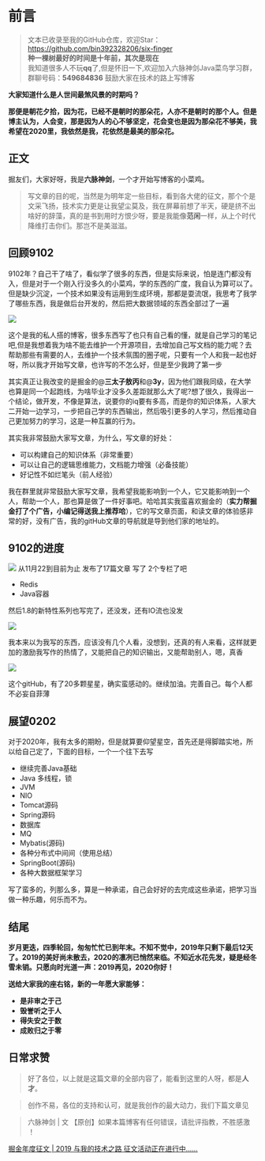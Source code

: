 # 前言
>文本已收录至我的GitHub仓库，欢迎Star：https://github.com/bin392328206/six-finger                             
> **种一棵树最好的时间是十年前，其次是现在**   
>我知道很多人不玩**qq**了,但是怀旧一下,欢迎加入六脉神剑Java菜鸟学习群，群聊号码：**549684836** 鼓励大家在技术的路上写博客

**大家知道什么是人世间最煞风景的时期吗？**

**那便是朝花夕拾，因为花，已经不是朝时的那朵花，人亦不是朝时的那个人。但是博主认为，人会变，那是因为人的心不够坚定，花会变也是因为那朵花不够美，我希望在2020里，我依然是我，花依然是最美的那朵花。**


## 正文
掘友们，大家好呀，我是**六脉神剑**，一个才开始写博客的小菜鸡。

> 写文章的目的呢，当然是为明年定一些目标，看到各大佬的征文，那个个是文采飞扬，技术实力更是让我望尘莫及，我在屏幕前想了半天，硬是挤不出啥好的辞藻，真的是书到用时方恨少呀，要是我能像**范闲**一样，从上个时代降维打击你们。那岂不是美滋滋。


## 回顾9102
9102年？自己干了啥了，看似学了很多的东西，但是实际来说，怕是连门都没有入，但是对于一个刚入行没多久的小菜鸡，学的东西的广度，我自认为算可以了。但是缺少沉淀，一个技术如果没有运用到生成环境，那都是耍流氓，我思考了我学了哪些东西，我是做后台开发的，然后把大数据领域的东西全部过了一遍

![](https://user-gold-cdn.xitu.io/2019/12/18/16f16bcf17ad83f1?w=1225&h=461&f=png&s=37368)

这个是我的私人搭的博客，很多东西写了也只有自己看的懂，就是自己学习的笔记吧,但是我想着我为啥不能去维护一个开源项目，去增加自己写文档的能力呢？去帮助那些有需要的人，去维护一个技术氛围的圈子呢，只要有一个人和我一起也好呀，所以我才开始写文章，也许写的不怎么好，但是至少我跨了第一步


其实真正让我改变的是掘金的@**三太子敖丙**和@**3y**，因为他们跟我同级，在大学也算是同一个起跑线，为啥毕业才没多久差距就那么大了呢?想了很久，我得出一个结论，做开发，不像是算法，说要你的iq要有多高，而是你的知识体系，人家大二开始一边学习，一步把自己学的东西输出，然后吸引更多的人学习，然后推动自己更加努力的学习，这是一种互赢的行为。

其实我非常鼓励大家写文章，为什么，写文章的好处：
- 可以构建自己的知识体系（非常重要）
- 可以让自己的逻辑思维能力，文档能力增强（必备技能）
- 好记性不如烂笔头（前人经验）

我在群里就非常鼓励大家写文章，我希望我能影响到一个人，它又能影响到一个人，帮助一个人，那也算是做了一件好事吧。哈哈其实我蛮喜欢掘金的（**实力帮掘金打了个广告，小编记得送我上推荐哈**），它的写文章页面，和读文章的体验感非常的好，没有广告，我的gitHub文章的导航就是导到他们家的地址的。

## 9102的进度

![](https://user-gold-cdn.xitu.io/2019/12/18/16f16d02906fee34?w=1463&h=610&f=png&s=144671)
从11月22到目前为止 发布了17篇文章 写了 2个专栏了吧
- Redis
- Java容器

然后1.8的新特性系列也写完了，还没发，还有IO流也没发

![](https://user-gold-cdn.xitu.io/2019/12/18/16f16d4950c3a473?w=673&h=813&f=png&s=53121)

我本来以为我写的东西，应该没有几个人看，没想到，还真的有人来看，这样就更加的激励我写作的热情了，又能把自己的知识输出，又能帮助别人，嗯，真香

![](https://user-gold-cdn.xitu.io/2019/12/18/16f16d757f477883?w=1329&h=463&f=png&s=70144)

这个gitHub，有了20多颗星星，确实蛮感动的。继续加油。完善自己。每个人都不必妄自菲薄


## 展望0202

对于2020年，我有太多的期盼，但是就算要仰望星空，首先还是得脚踏实地，所以给自己定了，下面的目标，一个一个往下去写
- 继续完善Java基础
- Java 多线程，锁
- JVM
- NIO
- Tomcat源码
- Spring源码
- 数据库
- MQ
- Mybatis(源码)
- 各种分布式中间间（使用总结）
- SpringBoot(源码)
- 各种大数据框架学习

写了蛮多的，列那么多，算是一种承诺，自己会好好的去完成这些承诺，把学习当做一种乐趣，何乐而不为。


## 结尾

**岁月更迭，四季轮回，匆匆忙忙已到年末。不知不觉中，2019年只剩下最后12天了。2019的美好尚未散去，2020的凛冽已悄然来临。不知近水花先发，疑是经冬雪未销。只愿向时光道一声：2019再见，2020你好！**

**送给大家我的座右铭，新的一年愿大家能够：**
- **是非审之于己**
- **毁誉听之于人**
- **得失安之于数**
- **成败归之于零**



## 日常求赞
> 好了各位，以上就是这篇文章的全部内容了，能看到这里的人呀，都是**人才**。

> 创作不易，各位的支持和认可，就是我创作的最大动力，我们下篇文章见

>六脉神剑 | 文 【原创】如果本篇博客有任何错误，请批评指教，不胜感激 ！

[掘金年度征文 | 2019 与我的技术之路 征文活动正在进行中......](https://juejin.im/post/5def04e06fb9a01631780bec )

